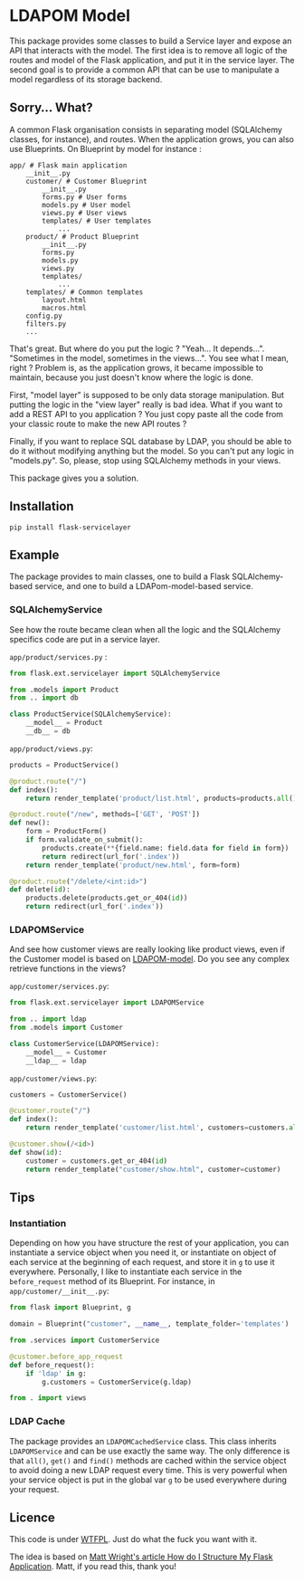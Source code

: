 # LDAPOM Model

This package provides some classes to build a Service layer and expose an API that interacts with the model. The first idea is to remove all logic of the routes and model of the Flask application, and put it in the service layer. The second goal is to provide a common API that can be use to manipulate a model regardless of its storage backend.

## Sorry… What?

A common Flask organisation consists in separating model (SQLAlchemy classes, for instance), and routes. When the application grows, you can also use Blueprints. On Blueprint by model for instance :

```
app/ # Flask main application
    __init__.py
    customer/ # Customer Blueprint
        __init__.py
        forms.py # User forms
        models.py # User model
        views.py # User views
        templates/ # User templates
            ...
    product/ # Product Blueprint
        __init__.py
        forms.py
        models.py
        views.py
        templates/
            ...
    templates/ # Common templates
        layout.html
        macros.html
    config.py
    filters.py
    ...
```

That's great. But where do you put the logic ? "Yeah… It depends…". "Sometimes in the model, sometimes in the views…". You see what I mean, right ? Problem is, as the application grows, it became impossible to maintain, because you just doesn't know where the logic is done.

First, "model layer" is supposed to be only data storage manipulation. But putting the logic in the "view layer" really is bad idea. What if you want to add a REST API to you application ? You just copy paste all the code from your classic route to make the new API routes ?

Finally, if you want to replace SQL database by LDAP, you should be able to do it without modifying anything but the model. So you can't put any logic in "models.py". So, please, stop using SQLAlchemy methods in your views.

This package gives you a solution.

## Installation

    pip install flask-servicelayer

## Example

The package provides to main classes, one to build a Flask SQLAlchemy-based service, and one to build a LDAPom-model-based service.

### SQLAlchemyService

See how the route became clean when all the logic and the SQLAlchemy specifics code are put in a service layer.

`app/product/services.py` :

```python
from flask.ext.servicelayer import SQLAlchemyService

from .models import Product
from .. import db

class ProductService(SQLAlchemyService):
    __model__ = Product
    __db__ = db
```

`app/product/views.py`:

```python
products = ProductService()

@product.route("/")
def index():
    return render_template('product/list.html', products=products.all())

@product.route("/new", methods=['GET', 'POST'])
def new():
    form = ProductForm()
    if form.validate_on_submit():
        products.create(**{field.name: field.data for field in form})
        return redirect(url_for('.index'))
    return render_template('product/new.html', form=form)

@product.route("/delete/<int:id>")
def delete(id):
    products.delete(products.get_or_404(id))
    return redirect(url_for('.index'))
```

### LDAPOMService

And see how customer views are really looking like product views, even if the Customer model is based on [LDAPOM-model](https://github.com/sysnove/ldapom-model). Do you see any complex retrieve functions in the views?

`app/customer/services.py`:

```python
from flask.ext.servicelayer import LDAPOMService

from .. import ldap
from .models import Customer

class CustomerService(LDAPOMService):
    __model__ = Customer
    __ldap__ = ldap
```

`app/customer/views.py`:

```python
customers = CustomerService()

@customer.route("/")
def index():
    return render_template('customer/list.html', customers=customers.all())

@customer.show(/<id>)
def show(id):
    customer = customers.get_or_404(id)
    return render_template("customer/show.html", customer=customer)
```

## Tips

### Instantiation

Depending on how you have structure the rest of your application, you can instantiate a service object when you need it, or instantiate on object of each service at the beginning of each request, and store it in `g` to use it everywhere. Personally, I like to instantiate each service in the `before_request` method of its Blueprint. For instance, in `app/customer/__init__.py`:

```python
from flask import Blueprint, g

domain = Blueprint("customer", __name__, template_folder='templates')

from .services import CustomerService

@customer.before_app_request
def before_request():
    if 'ldap' in g:
        g.customers = CustomerService(g.ldap)

from . import views
```

### LDAP Cache

The package provides an `LDAPOMCachedService` class. This class inherits `LDAPOMService` and can be use exactly the same way. The only difference is that `all()`, `get()` and `find()` methods are cached within the service object to avoid doing a new LDAP request every time. This is very powerful when your service object is put in the global var `g` to be used everywhere during your request.

## Licence

This code is under [WTFPL](https://en.wikipedia.org/wiki/WTFPL). Just do what the fuck you want with it.

The idea is based on [Matt Wright's article How do I Structure My Flask Application](http://mattupstate.com/python/2013/06/26/how-i-structure-my-flask-applications.html#s2c). Matt, if you read this, thank you!

